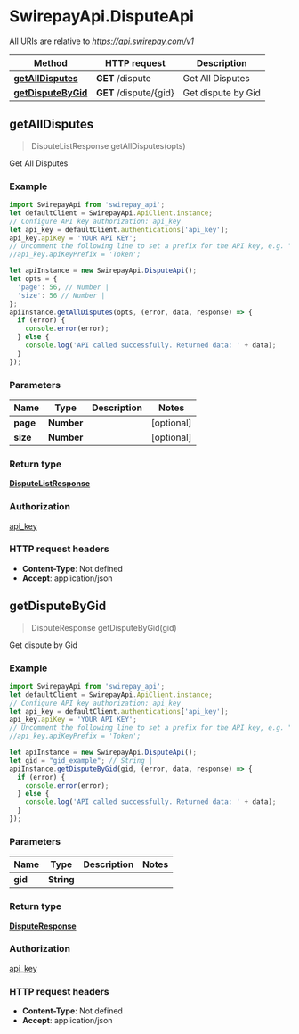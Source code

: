# SwirepayApi.DisputeApi

All URIs are relative to *https://api.swirepay.com/v1*

Method | HTTP request | Description
------------- | ------------- | -------------
[**getAllDisputes**](DisputeApi.md#getAllDisputes) | **GET** /dispute | Get All Disputes
[**getDisputeByGid**](DisputeApi.md#getDisputeByGid) | **GET** /dispute/{gid} | Get dispute by Gid



## getAllDisputes

> DisputeListResponse getAllDisputes(opts)

Get All Disputes

### Example

```javascript
import SwirepayApi from 'swirepay_api';
let defaultClient = SwirepayApi.ApiClient.instance;
// Configure API key authorization: api_key
let api_key = defaultClient.authentications['api_key'];
api_key.apiKey = 'YOUR API KEY';
// Uncomment the following line to set a prefix for the API key, e.g. "Token" (defaults to null)
//api_key.apiKeyPrefix = 'Token';

let apiInstance = new SwirepayApi.DisputeApi();
let opts = {
  'page': 56, // Number | 
  'size': 56 // Number | 
};
apiInstance.getAllDisputes(opts, (error, data, response) => {
  if (error) {
    console.error(error);
  } else {
    console.log('API called successfully. Returned data: ' + data);
  }
});
```

### Parameters


Name | Type | Description  | Notes
------------- | ------------- | ------------- | -------------
 **page** | **Number**|  | [optional] 
 **size** | **Number**|  | [optional] 

### Return type

[**DisputeListResponse**](DisputeListResponse.md)

### Authorization

[api_key](../README.md#api_key)

### HTTP request headers

- **Content-Type**: Not defined
- **Accept**: application/json


## getDisputeByGid

> DisputeResponse getDisputeByGid(gid)

Get dispute by Gid

### Example

```javascript
import SwirepayApi from 'swirepay_api';
let defaultClient = SwirepayApi.ApiClient.instance;
// Configure API key authorization: api_key
let api_key = defaultClient.authentications['api_key'];
api_key.apiKey = 'YOUR API KEY';
// Uncomment the following line to set a prefix for the API key, e.g. "Token" (defaults to null)
//api_key.apiKeyPrefix = 'Token';

let apiInstance = new SwirepayApi.DisputeApi();
let gid = "gid_example"; // String | 
apiInstance.getDisputeByGid(gid, (error, data, response) => {
  if (error) {
    console.error(error);
  } else {
    console.log('API called successfully. Returned data: ' + data);
  }
});
```

### Parameters


Name | Type | Description  | Notes
------------- | ------------- | ------------- | -------------
 **gid** | **String**|  | 

### Return type

[**DisputeResponse**](DisputeResponse.md)

### Authorization

[api_key](../README.md#api_key)

### HTTP request headers

- **Content-Type**: Not defined
- **Accept**: application/json

